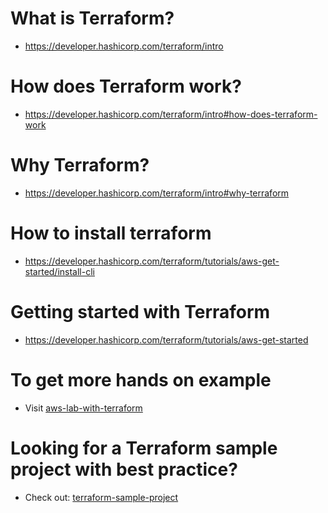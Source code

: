 # What is Terraform?

- https://developer.hashicorp.com/terraform/intro

# How does Terraform work?

- https://developer.hashicorp.com/terraform/intro#how-does-terraform-work

# Why Terraform?

- https://developer.hashicorp.com/terraform/intro#why-terraform

# How to install terraform

- https://developer.hashicorp.com/terraform/tutorials/aws-get-started/install-cli

# Getting started with Terraform

- https://developer.hashicorp.com/terraform/tutorials/aws-get-started

# To get more hands on example

- Visit [aws-lab-with-terraform](https://github.com/tungbq/aws-lab-with-terraform)

# Looking for a Terraform sample project with best practice?

- Check out: [terraform-sample-project](https://github.com/tungbq/terraform-sample-project)
